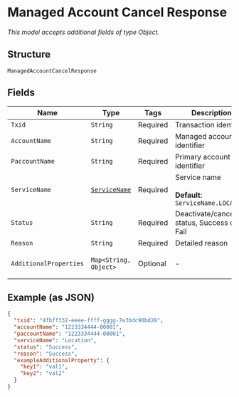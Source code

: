 
# Managed Account Cancel Response

*This model accepts additional fields of type Object.*

## Structure

`ManagedAccountCancelResponse`

## Fields

| Name | Type | Tags | Description | Getter | Setter |
|  --- | --- | --- | --- | --- | --- |
| `Txid` | `String` | Required | Transaction identifier | String getTxid() | setTxid(String txid) |
| `AccountName` | `String` | Required | Managed account identifier | String getAccountName() | setAccountName(String accountName) |
| `PaccountName` | `String` | Required | Primary account identifier | String getPaccountName() | setPaccountName(String paccountName) |
| `ServiceName` | [`ServiceName`](../../doc/models/service-name.md) | Required | Service name<br><br>**Default**: `ServiceName.LOCATION` | ServiceName getServiceName() | setServiceName(ServiceName serviceName) |
| `Status` | `String` | Required | Deactivate/cancel status, Success or Fail | String getStatus() | setStatus(String status) |
| `Reason` | `String` | Required | Detailed reason | String getReason() | setReason(String reason) |
| `AdditionalProperties` | `Map<String, Object>` | Optional | - | Object getAdditionalProperty(String key) | additionalProperty(String key, Object value) |

## Example (as JSON)

```json
{
  "txid": "4fbff332-eeee-ffff-gggg-7e3bdc90bd28",
  "accountName": "1223334444-00001",
  "paccountName": "1223334444-00001",
  "serviceName": "Location",
  "status": "Success",
  "reason": "Success",
  "exampleAdditionalProperty": {
    "key1": "val1",
    "key2": "val2"
  }
}
```

